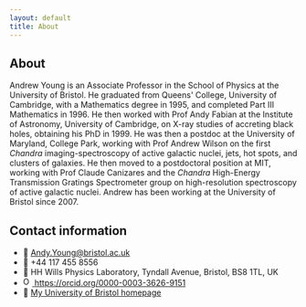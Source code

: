```yaml
---
layout: default
title: About
---
```


## About

Andrew Young is an Associate Professor in the School of Physics at the
University of Bristol. He graduated from Queens' College, University of
Cambridge, with a Mathematics degree in 1995, and completed Part III Mathematics
in 1996. He then worked with Prof Andy Fabian at the Institute of Astronomy,
University of Cambridge, on X-ray studies of accreting black holes, obtaining
his PhD in 1999. He was then a postdoc at the University of Maryland, College
Park, working with Prof Andrew Wilson on the first *Chandra*
imaging-spectroscopy of active galactic nuclei, jets, hot spots, and clusters of
galaxies. He then moved to a postdoctoral position at MIT, working with Prof
Claude Canizares and the *Chandra* High-Energy Transmission Gratings
Spectrometer group on high-resolution spectroscopy of active galactic nuclei.
Andrew has been working at the University of Bristol since 2007.

## Contact information

- 📧 [Andy.Young@bristol.ac.uk](mailto:Andy.Young@bristol.ac.uk)
- 📱 +44 117 455 8556
- 📮 HH Wills Physics Laboratory, Tyndall Avenue, Bristol, BS8 1TL, UK
- <a href="https://orcid.org/0000-0003-3626-9151"> <img alt="ORCID logo"
  src="https://info.orcid.org/wp-content/uploads/2019/11/orcid_16x16.png"
  width="16" height="16" /> https://orcid.org/0000-0003-3626-9151 </a>
- 🔗 [My University of Bristol
  homepage](https://www.bristol.ac.uk/people/person/Andrew-Young-05884318-2412-4ab4-9433-ac586e893582/)
